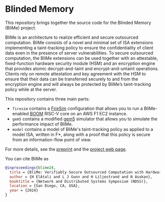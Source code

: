 Blinded Memory
==============

This repository brings together the source code for the Blinded Memory (BliMe) project.

BliMe is an architecture to realize efficient and secure outsourced computation. BliMe consists of a novel and minimal set of ISA extensions implementing a taint-tracking policy to ensure the confidentiality of client data even in the presence of server vulnerabilities. To secure outsourced computation, the BliMe extensions can be used together with an attestable, fixed-function hardware security module (HSM) and an encryption engine that provides atomic decrypt-and-taint and encrypt-and-untaint operations. Clients rely on remote attestation and key agreement with the HSM to ensure that their data can be transferred securely to and from the encryption engine and will always be protected by BliMe’s taint-tracking policy while at the server.

This repository contains three main parts:

  - `firesim` contains a [FireSim](https://fires.im/) configuration that allows you to run a BliMe-enabled [BOOM](https://boom-core.org/) RISC-V core on an AWS F1 EC2 instance.
  - `gem5` contains a modified [gem5](https://www.gem5.org/) simulator that allows you to simulate the performance impact of BliMe.
  - `model` contains a model of BliMe's taint-tracking policy as applied to a model ISA, written in F*, along with a proof that this policy is secure from an information-flow point of view.

For more details, see the [preprint](https://arxiv.org/abs/2204.09649) and the [project web page](https://ssg-research.github.io/blime/).

You can cite BliMe as
```bibtex
@inproceedings{blime24,
  title = {BliMe: Verifiably Secure Outsourced Computation with Hardware-Enforced Taint Tracking},
  author = {H ElAtali and L J Gunn and H Liljestrand and N Asokan},
  booktitle = {Network and Distributed Systems Symposium (NDSS)},
  location = {San Diego, CA, USA},
  year = {2024}
}
```
